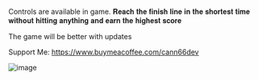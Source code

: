 Controls are available in game.
𝐑𝐞𝐚𝐜𝐡 𝐭𝐡𝐞 𝐟𝐢𝐧𝐢𝐬𝐡 𝐥𝐢𝐧𝐞 𝐢𝐧 𝐭𝐡𝐞 𝐬𝐡𝐨𝐫𝐭𝐞𝐬𝐭 𝐭𝐢𝐦𝐞 𝐰𝐢𝐭𝐡𝐨𝐮𝐭 𝐡𝐢𝐭𝐭𝐢𝐧𝐠 𝐚𝐧𝐲𝐭𝐡𝐢𝐧𝐠 𝐚𝐧𝐝 𝐞𝐚𝐫𝐧 𝐭𝐡𝐞 𝐡𝐢𝐠𝐡𝐞𝐬𝐭 𝐬𝐜𝐨𝐫𝐞

The game will be better with updates

Support Me: https://www.buymeacoffee.com/cann66dev

![image](https://github.com/cann66dev/bolidegame/assets/49042417/3b9c81a0-36bc-4efe-8330-3c7787a8e708)

